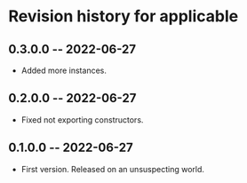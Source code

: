 # Revision history for applicable

## 0.3.0.0 -- 2022-06-27

* Added more instances.

## 0.2.0.0 -- 2022-06-27

* Fixed not exporting constructors.

## 0.1.0.0 -- 2022-06-27

* First version. Released on an unsuspecting world.
